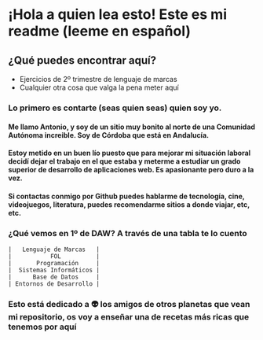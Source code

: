 # ¡Hola a quien lea esto! Este es mi readme (leeme en español)

## ¿Qué puedes encontrar aquí?

- Ejercicios de 2º trimestre de lenguaje de marcas
- Cualquier otra cosa que valga la pena meter aquí
### Lo primero es contarte (seas quien seas) quien soy yo.
#### Me llamo Antonio, y soy de un sitio muy bonito al norte de una Comunidad Autónoma increible. Soy de Córdoba que está en Andalucía.
#### Estoy metido en un buen lío puesto que para mejorar mi situación laboral decidí dejar el trabajo en el que estaba y meterme a estudiar un grado superior de desarrollo de aplicaciones web. Es apasionante pero duro a la vez.
#### Si contactas conmigo por Github puedes hablarme de tecnología, cine, videojuegos, literatura, puedes recomendarme sitios a donde viajar, etc, etc.
### ¿Qué vemos en 1º de DAW? A través de una tabla te lo cuento

    |   Lenguaje de Marcas   | 
    |           FOL          | 
    |       Programación     |
    |  Sistemas Informáticos |
    |      Base de Datos     |
    | Entornos de Desarrollo |

### Esto está dedicado a :alien: los amigos de otros planetas que vean mi repositorio, os voy a enseñar una de recetas más ricas que tenemos por aquí 

